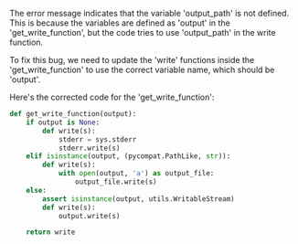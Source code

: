 The error message indicates that the variable 'output_path' is not defined. This is because the variables are defined as 'output' in the 'get_write_function', but the code tries to use 'output_path' in the write function.

To fix this bug, we need to update the 'write' functions inside the 'get_write_function' to use the correct variable name, which should be 'output'.

Here's the corrected code for the 'get_write_function':

```python
def get_write_function(output):
    if output is None:
        def write(s):
            stderr = sys.stderr
            stderr.write(s)
    elif isinstance(output, (pycompat.PathLike, str)):
        def write(s):
            with open(output, 'a') as output_file:
                output_file.write(s)
    else:
        assert isinstance(output, utils.WritableStream)
        def write(s):
            output.write(s)

    return write
```